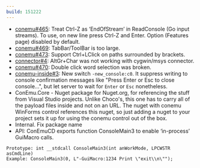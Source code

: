 ```yaml
---
build: 151222
---
```


* [conemu#465](https://github.com/Maximus5/ConEmu/issues/465): Treat Ctrl-Z as ‘EndOfStream’ in ReadConsole (Go input streams).
  To use, on new line press Ctrl-Z and Enter. Option (Features page) disabled by default.
* [conemu#469](https://github.com/Maximus5/ConEmu/issues/469): TabBar/ToolBar is too large.
* [conemu#473](https://github.com/Maximus5/ConEmu/issues/473): Support Ctrl+LClick on paths surrounded by brackets.
* [connector#4](https://github.com/Maximus5/cygwin-connector/issues/4): AltGr+Char was not working with cygwin/msys connector.
* [conemu#470](https://github.com/Maximus5/ConEmu/issues/470): Double click word selection was broken.
* [conemu-inside#3](https://github.com/Maximus5/conemu-inside/issues/3): New switch `-new_console:c0`.
  It suppress writing to console confirmation messages
  like "Press Enter or Esc to close console...", but let server
  to wait for `Enter` or `Esc` nonetheless.
* ConEmu.Core - Nuget package for Nuget.org, for referencing the stuff from Visual Studio projects.
  Unlike Choco's, this one has to carry all of the payload files inside and not on an URL.
  The nuget with conemu WinForms control references this nuget, so just adding a nuget to your project
  sets it up for using the conemu control out of the box.
* Internal. Fix package name
* API: ConEmuCD exports function ConsoleMain3 to enable ‘in-process’ GuiMacro calls.

~~~
Prototype: int __stdcall ConsoleMain3(int anWorkMode, LPCWSTR asCmdLine)
Example: ConsoleMain3(0, L"-GuiMacro:1234 Print \"exit\\n\"");
~~~
